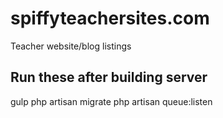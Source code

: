 # spiffyteachersites.com
Teacher website/blog listings

## Run these after building server
gulp
php artisan migrate
php artisan queue:listen
